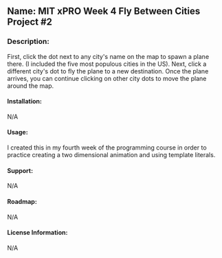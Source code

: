 
## Name: MIT xPRO Week 4 Fly Between Cities Project #2

### Description:

First, click the dot next to any city's name on the map to spawn a plane there. (I included the five most populous cities in the US). Next, click a different city's dot to fly the plane to a new destination. Once the plane arrives, you can continue clicking on other city dots to move the plane around the map. 

#### Installation:

N/A

#### Usage: 

I created this in my fourth week of the programming course in order to practice creating a two dimensional animation and using template literals. 

#### Support:

N/A

#### Roadmap: 

N/A

#### License Information:

N/A
